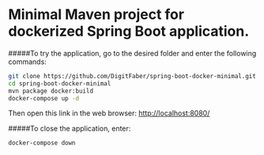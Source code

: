 # Minimal Maven project for dockerized Spring Boot application.

#####To try the application, go to the desired folder and enter the following commands:
```sh
git clone https://github.com/DigitFaber/spring-boot-docker-minimal.git
cd spring-boot-docker-minimal
mvn package docker:build
docker-compose up -d
```
Then open this link in the web browser: [http://localhost:8080/](http://localhost:8080/)

#####To close the application, enter:
```sh
docker-compose down
```